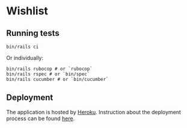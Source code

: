 # Wishlist

## Running tests

    bin/rails ci
    
Or individually:

    bin/rails rubocop # or `rubocop`
    bin/rails rspec # or `bin/spec`
    bin/rails cucumber # or `bin/cucumber`

## Deployment

The application is hosted by [Heroku](https://quiet-eyrie-13648.herokuapp.com/). Instruction about the deployment process can be found [here](https://devcenter.heroku.com/articles/getting-started-with-rails5).